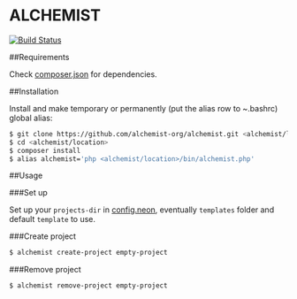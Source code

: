 ALCHEMIST
===========

[![Build Status](https://travis-ci.org/alchemist-org/alchemist.svg?branch=master)](https://travis-ci.org/alchemist-org/alchemist)

##Requirements

Check [composer.json](https://github.com/alchemist-org/alchemist/blob/master/composer.json) for dependencies.

##Installation

Install and make temporary or permanently (put the alias row to ~.bashrc) global alias:

```sh
$ git clone https://github.com/alchemist-org/alchemist.git <alchemist/location>
$ cd <alchemist/location>
$ composer install
$ alias alchemist='php <alchemist/location>/bin/alchemist.php'
```

##Usage

###Set up

Set up your `projects-dir` in [config.neon](https://github.com/alchemist-org/alchemist/blob/master/src/Config/config.neon),
eventually `templates` folder and default `template` to use.

###Create project

```sh
$ alchemist create-project empty-project
```

###Remove project

```sh
$ alchemist remove-project empty-project
```